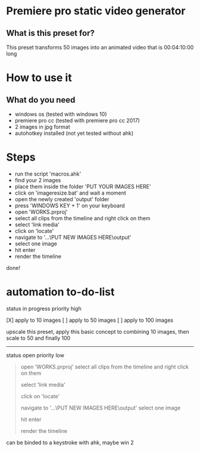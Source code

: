 # Premiere pro static video generator

## What is this preset for?

This preset transforms 50 images into an animated video that is 00:04:10:00 long


# How to use it

## What do you need

* windows os (tested with windows 10)
* premiere pro cc (tested with premiere pro cc 2017)
* 2 images in jpg format
* autohotkey installed (not yet tested without ahk)


# Steps

* run the script 'macros.ahk'
* find your 2 images
* place them inside the folder 'PUT YOUR IMAGES HERE'
* click on 'imageresize.bat' and wait a moment
* open the newly created 'output' folder
* press 'WINDOWS KEY + 1' on your keyboard
* open 'WORKS.prproj'
* select all clips from the timeline and right click on them
* select 'link media'
* click on 'locate'
* navigate to '...\PUT NEW IMAGES HERE\output'
* select one image
* hit enter
* render the timeline

done!

# automation to-do-list

status in progress
priority high

[X] apply to 10 images
[ ] apply to 50 images
[ ] apply to 100 images


upscale this preset, apply this basic concept to combining 10 images, then scale to 50 and finally 100


--------------------------------------------------------------

status open
priority low

> open 'WORKS.prproj'
> select all clips from the timeline and right click on them
>
> select 'link media'
>
> click on 'locate'
>
> navigate to '...\PUT NEW IMAGES HERE\output'
> select one image
>
> hit enter
>
> render the timeline

can be binded to a keystroke with ahk, maybe win 2



